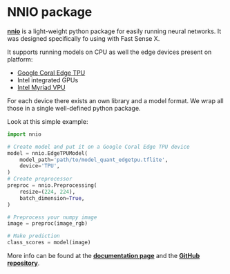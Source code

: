 # NNIO package

[**nnio**](https://nnio.readthedocs.io/en/latest/) is a light-weight python package for easily running neural networks. It was designed specifically fo using with Fast Sense X.

It supports running models on CPU as well the edge devices present on platform:

* [Google Coral Edge TPU](https://coral.ai/)
* Intel integrated GPUs
* [Intel Myriad VPU](https://www.intel.ru/content/www/ru/ru/products/processors/movidius-vpu/movidius-myriad-x.html)

For each device there exists an own library and a model format. We wrap all those in a single well-defined python package.

Look at this simple example:

```python
import nnio

# Create model and put it on a Google Coral Edge TPU device
model = nnio.EdgeTPUModel(
    model_path='path/to/model_quant_edgetpu.tflite',
    device='TPU',
)
# Create preprocessor
preproc = nnio.Preprocessing(
    resize=(224, 224),
    batch_dimension=True,
)

# Preprocess your numpy image
image = preproc(image_rgb)

# Make prediction
class_scores = model(image)
```

More info can be found at the [**documentation page**](https://nnio.readthedocs.io/en/latest/) and the [**GitHub repository**](https://github.com/FastSense/nnio).
